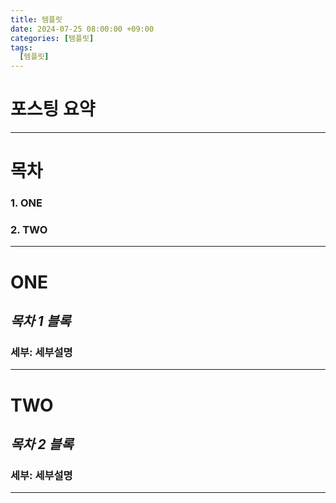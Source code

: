 ```yaml
---
title: 템플릿
date: 2024-07-25 08:00:00 +09:00
categories: [템플릿]
tags:
  [템플릿]
---
```

<!--포스팅 요약-->
# 포스팅 요약
---
<!--목차-->
# 목차
### 1. ONE
### 2. TWO
---
<!--내용-->
# ONE
##  *목차 1 블록*
### 세부: 세부설명 
---

# TWO
## *목차 2 블록*
### 세부: 세부설명 
---



